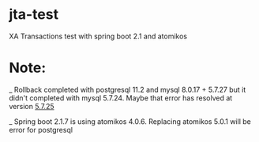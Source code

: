 # jta-test
XA Transactions test with spring boot 2.1 and atomikos

# Note:

_ Rollback completed with postgresql 11.2 and mysql 8.0.17 + 5.7.27 but it didn't completed with mysql 5.7.24. Maybe that error has resolved at version [5.7.25](https://dev.mysql.com/doc/relnotes/mysql/5.7/en/news-5-7-25.html)

_ Spring boot 2.1.7 is using atomikos 4.0.6. Replacing atomikos 5.0.1 will be error for postgresql
